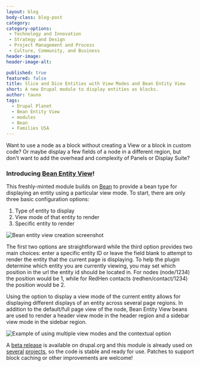 ```yaml
---
layout: blog
body-class: blog-post
category:
category-options:
 - Technology and Innovation
 - Strategy and Design
 - Project Management and Process
 - Culture, Community, and Business
header-image:
header-image-alt:

published: true
featured: false
title: Slice and Dice Entities with View Modes and Bean Entity View
short: A new Drupal module to display entities as blocks.
author: tauno
tags: 
  - Drupal Planet
  - Bean Entity View
  - modules
  - Bean
  - Families USA
---
```


Want to use a node as a block without creating a View or a block in custom code? Or maybe display a few fields of a node in a different region, but don't want to add the overhead and complexity of Panels or Display Suite?

### Introducing [Bean Entity View](https://drupal.org/project/bean_entity_view)!

This freshly-minted module builds on [Bean](https://drupal.org/project/bean) to provide a bean type for displaying an entity using a particular view mode. To start, there are only three basic configuration options:

1. Type of entity to display
2. View mode of that entity to render
3. Specific entity to render

![Bean entity view creation screenshot](/assets/images/blog/bean_entity_view-screenshot.png)

The first two options are straightforward while the third option provides two main choices: enter a specific entity ID or leave the field blank to attempt to render the entity that the current page is displaying. To help the plugin determine which entity you are currently viewing, you may set which position in the url the entity id should be located in. For nodes (node/1234) the position would be 1, while for RedHen contacts (redhen/contact/1234) the position would be 2.

Using the option to display a view mode of the current entity allows for displaying different displays of an entity across several page regions. In addition to the default/full page view of the node, Bean Entity View beans are used to render a header view mode in the header region and a sidebar view mode in the sidebar region.

![Example of using multiple view modes and the contextual option](/assets/images/blog/bean_entity_view_fusa_screenshot.jpg)

A [beta release](https://drupal.org/node/2247283) is available on drupal.org and this module is already used on [several](http://familiesusa.org/issues/affordable-care-act) [projects](http://publichealthlawresearch.org/product/alcohol-drugs-and-tobacco-%E2%80%93-effects-dram-shop-liability), so the code is stable and ready for use. Patches to support block caching or other improvements are welcome!
